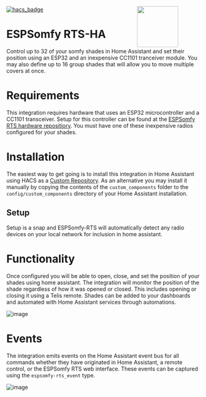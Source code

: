 [![hacs_badge](https://img.shields.io/badge/HACS-Custom-41BDF5.svg?style=for-the-badge)](https://github.com/hacs/integration) 
# ESPSomfy RTS-HA <image src="https://user-images.githubusercontent.com/47839015/218900217-81f88955-67b8-4ed8-8e97-271de66c555e.png" style="margin-top:-2em;width:107px;margin-right:2em;display:inline-block;float:right;"></image>
Control up to 32 of your somfy shades in Home Assistant and set their position using an ESP32 and an inexpensive CC1101 tranceiver module.  You may also define up to 16 group shades that will allow you to move multiple covers at once.

# Requirements
This integration requires hardware that uses an ESP32 microcontroller and a CC1101 transceiver.  Setup for this controller can be found at the [ESPSomfy RTS hardware repositiory](https://github.com/rstrouse/ESPSomfy-RTS).  You must have one of these inexpensive radios configured for your shades.

# Installation
The easiest way to get going is to install this integration in Home Assistant using HACS as a [Custom Repository](https://hacs.xyz/docs/faq/custom_repositories/).  As an alternative you may install it manually by copying the contents of the `custom_components` folder to the `config/custom_components` directory of your Home Assistant installation.

## Setup
Setup is a snap and ESPSomfy-RTS will automatically detect any radio devices on your local network for inclusion in home assistant.

# Functionality
Once configured you will be able to open, close, and set the position of your shades using home assistant.  The integration will monitor the position of the shade regardless of how it was opened or closed.  This includes opening or closing it using a Telis remote.  Shades can be added to your dashboards and automated with Home Assistant services through automations.

![image](https://user-images.githubusercontent.com/47839015/213933858-95042e9e-0874-4e58-8123-87146439a20e.png)

# Events
The integration emits events on the Home Assistant event bus for all commands whether they have originated in Home Assistant, a remote control, or the ESPSomfy RTS web interface.  These events can be captured using the `espsomfy-rts_event` type.

![image](https://github.com/rstrouse/ESPSomfy-RTS-HA/assets/47839015/2fbf4ad8-86b4-4d4e-ac8e-ce04ba4adeeb)





